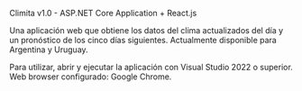 Climita v1.0 - ASP.NET Core Application + React.js

Una aplicación web que obtiene los datos del clima actualizados del día y un pronóstico de los cinco días siguientes.
Actualmente disponible para Argentina y Uruguay.

Para utilizar, abrir y ejecutar la aplicación con Visual Studio 2022 o superior. Web browser configurado: Google Chrome.
